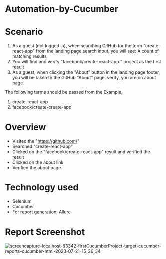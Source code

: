 # Automation-by-Cucumber
# Scenario
1. As a guest (not logged in), when searching GitHub for the term "create-react-app" from the landing page search input, you will see: A count of matching results
2. You will find and verify "facebook/create-react-app " project as the first result
3. As a guest, when clicking the "About" button in the landing page footer, you will be taken to the GitHub "About" page. verify, you are on about page

The following terms should be passed from the Example,
1. create-react-app
2. facebook/create-create-app

# Overview
- Visited the "https://github.com/"
- Searched "create-react-app"
- Clicked on the "facebook/create-react-app" result and verified the result
- Clicked on the about link
- Verified the about page

# Technology used
- Selenium
- Cucumber
- For report generation: Allure

# Report Screenshot
![screencapture-localhost-63342-firstCucumberProject-target-cucumber-reports-cucumber-html-2023-07-21-15_26_34](https://github.com/eshita-ghosh/Automation-by-Cucumber/assets/75900194/74106a3e-0534-451e-854c-0c067b3bb9f6)


